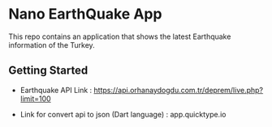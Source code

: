 # Nano EarthQuake App

This repo contains an application that shows the latest Earthquake information of the Turkey.


## Getting Started

- Earthquake API Link :  https://api.orhanaydogdu.com.tr/deprem/live.php?limit=100

- Link for convert api to json (Dart language) : app.quicktype.io
